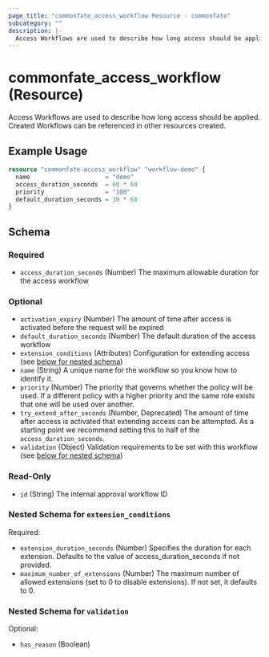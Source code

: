 ```yaml
---
page_title: "commonfate_access_workflow Resource - commonfate"
subcategory: ""
description: |-
  Access Workflows are used to describe how long access should be applied. Created Workflows can be referenced in other resources created.
---
```


# commonfate_access_workflow (Resource)

Access Workflows are used to describe how long access should be applied. Created Workflows can be referenced in other resources created.

## Example Usage

```terraform
resource "commonfate-access_workflow" "workflow-demo" {
  name                     = "demo"
  access_duration_seconds  = 60 * 60
  priority                 = "100"
  default_duration_seconds = 30 * 60
}
```

<!-- schema generated by tfplugindocs -->

## Schema

### Required

- `access_duration_seconds` (Number) The maximum allowable duration for the access workflow

### Optional

- `activation_expiry` (Number) The amount of time after access is activated before the request will be expired
- `default_duration_seconds` (Number) The default duration of the access workflow
- `extension_conditions` (Attributes) Configuration for extending access (see [below for nested schema](#nestedatt--extension_conditions))
- `name` (String) A unique name for the workflow so you know how to identify it.
- `priority` (Number) The priority that governs whether the policy will be used. If a different policy with a higher priority and the same role exists that one will be used over another.
- `try_extend_after_seconds` (Number, Deprecated) The amount of time after access is activated that extending access can be attempted. As a starting point we recommend setting this to half of the `access_duration_seconds`.
- `validation` (Object) Validation requirements to be set with this workflow (see [below for nested schema](#nestedatt--validation))

### Read-Only

- `id` (String) The internal approval workflow ID

<a id="nestedatt--extension_conditions"></a>

### Nested Schema for `extension_conditions`

Required:

- `extension_duration_seconds` (Number) Specifies the duration for each extension. Defaults to the value of access_duration_seconds if not provided.
- `maximum_number_of_extensions` (Number) The maximum number of allowed extensions (set to 0 to disable extensions). If not set, it defaults to 0.

<a id="nestedatt--validation"></a>

### Nested Schema for `validation`

Optional:

- `has_reason` (Boolean)
